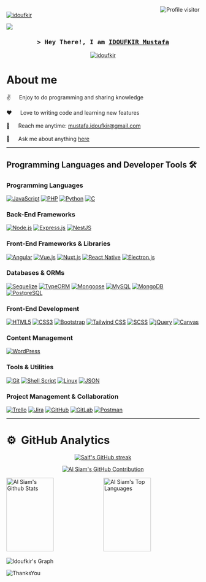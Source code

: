 <a href="https://komarev.com/ghpvc/?username=idoufkir">
  <img align="right" src="https://komarev.com/ghpvc/?username=idoufkir&label=Visitors&color=0e75b6&style=flat" alt="Profile visitor" />
</a>


[![idoufkir](https://wakatime.com/badge/user/0020ec22-10e4-4916-b7e6-f3add8ca5905.svg)](https://wakatime.com/0020ec22-10e4-4916-b7e6-f3add8ca5905)


<img align="center" src="https://user-images.githubusercontent.com/57219106/144024332-dd4c62f3-a45b-4716-92b3-4a4233ecef9e.gif"/>


<!-- Intro  --> 
<h3 align="center">
        <samp>&gt; Hey There!, I am
                <b><a target="_blank" href="#about-me">IDOUFKIR Mustafa</a></b>
        </samp>
</h3>


<p align="center">
 <a href="https://linkedin.com/in/idoufkir" target="_blank">
  <img src="https://img.shields.io/badge/LinkedIn-0077B5?style=for-the-badge&logo=linkedin&logoColor=white" alt="idoufkir"/>
 </a>
</p>

<!-- About Section -->
 # About me
 
<p>
 <!-- <img align="right" width="350" src="/assets/programmer.gif" alt="Coding gif" /> -->
  
 ✌️ &emsp; Enjoy to do programming and sharing knowledge <br/><br/>
 ❤️ &emsp; Love to writing code and learning new features<br/><br/>
 📧 &emsp; Reach me anytime: mustafa.idoufkir@gmail.com<br/><br/>
 💬 &emsp; Ask me about anything [here](https://github.com/idoufkir/idoufkir/issues)

</p>

<hr>

## Programming Languages and Developer Tools 🛠 


### Programming Languages
[![JavaScript](https://img.shields.io/badge/JavaScript-F7DF1E?style=for-the-badge&logo=javascript&logoColor=black)](https://developer.mozilla.org/en-US/docs/Web/JavaScript)
[![PHP](https://img.shields.io/badge/PHP-777BB4?style=for-the-badge&logo=php&logoColor=white)](https://www.php.net/)
[![Python](https://img.shields.io/badge/Python-3776AB?style=for-the-badge&logo=python&logoColor=white)](https://www.python.org/)
[![C](https://img.shields.io/badge/C-A8B9CC?style=for-the-badge&logo=c&logoColor=white)](https://devdocs.io/c/)

### Back-End Frameworks
[![Node.js](https://img.shields.io/badge/Node.js-339933?style=for-the-badge&logo=node.js&logoColor=white)](https://nodejs.org/)
[![Express.js](https://img.shields.io/badge/Express.js-000000?style=for-the-badge&logo=express&logoColor=white)](https://expressjs.com/)
[![NestJS](https://img.shields.io/badge/NestJS-E0234E?style=for-the-badge&logo=nestjs&logoColor=white)](https://nestjs.com/)

### Front-End Frameworks & Libraries
[![Angular](https://img.shields.io/badge/Angular-DD0031?style=for-the-badge&logo=angular&logoColor=white)](https://angular.io/)
[![Vue.js](https://img.shields.io/badge/Vue.js-4FC08D?style=for-the-badge&logo=vue.js&logoColor=white)](https://vuejs.org/)
[![Nuxt.js](https://img.shields.io/badge/Nuxt.js-00DC82?style=for-the-badge&logo=nuxt.js&logoColor=white)](https://nuxtjs.org/)
[![React Native](https://img.shields.io/badge/React_Native-61DAFB?style=for-the-badge&logo=react&logoColor=black)](https://reactnative.dev/)
[![Electron.js](https://img.shields.io/badge/Electron.js-47848F?style=for-the-badge&logo=electron&logoColor=white)](https://www.electronjs.org/)

### Databases & ORMs
[![Sequelize](https://img.shields.io/badge/Sequelize-52B0E7?style=for-the-badge&logo=sequelize&logoColor=white)](https://sequelize.org/)
[![TypeORM](https://img.shields.io/badge/TypeORM-FF6C37?style=for-the-badge&logo=typeorm&logoColor=white)](https://typeorm.io/)
[![Mongoose](https://img.shields.io/badge/Mongoose-880000?style=for-the-badge&logo=mongoose&logoColor=white)](https://mongoosejs.com/)
[![MySQL](https://img.shields.io/badge/MySQL-4479A1?style=for-the-badge&logo=mysql&logoColor=white)](https://www.mysql.com/)
[![MongoDB](https://img.shields.io/badge/MongoDB-4EA94B?style=for-the-badge&logo=mongodb&logoColor=white)](https://www.mongodb.com/)
[![PostgreSQL](https://img.shields.io/badge/PostgreSQL-336791?style=for-the-badge&logo=postgresql&logoColor=white)](https://www.postgresql.org/)

### Front-End Development
[![HTML5](https://img.shields.io/badge/HTML5-E34F26?style=for-the-badge&logo=html5&logoColor=white)](https://developer.mozilla.org/en-US/docs/Web/HTML)
[![CSS3](https://img.shields.io/badge/CSS3-1572B6?style=for-the-badge&logo=css3&logoColor=white)](https://developer.mozilla.org/en-US/docs/Web/CSS)
[![Bootstrap](https://img.shields.io/badge/Bootstrap-563D7C?style=for-the-badge&logo=bootstrap&logoColor=white)](https://getbootstrap.com/)
[![Tailwind CSS](https://img.shields.io/badge/Tailwind_CSS-06B6D4?style=for-the-badge&logo=tailwind-css&logoColor=white)](https://tailwindcss.com/)
[![SCSS](https://img.shields.io/badge/SCSS-CC6699?style=for-the-badge&logo=sass&logoColor=white)](https://sass-lang.com/)
[![jQuery](https://img.shields.io/badge/jQuery-0769AD?style=for-the-badge&logo=jquery&logoColor=white)](https://jquery.com/)
[![Canvas](https://img.shields.io/badge/Canvas-0D1117?style=for-the-badge&logo=html5&logoColor=white)](https://developer.mozilla.org/en-US/docs/Web/API/Canvas_API)

### Content Management
[![WordPress](https://img.shields.io/badge/WordPress-21759B?style=for-the-badge&logo=wordpress&logoColor=white)](https://wordpress.org/)

### Tools & Utilities
[![Git](https://img.shields.io/badge/Git-F05032?style=for-the-badge&logo=git&logoColor=white)](https://git-scm.com/)
[![Shell Script](https://img.shields.io/badge/Shell_Script-4EAA25?style=for-the-badge&logo=gnu-bash&logoColor=white)](https://www.gnu.org/software/bash/)
[![Linux](https://img.shields.io/badge/Linux-FCC624?style=for-the-badge&logo=linux&logoColor=black)](https://www.linux.org/)
[![JSON](https://img.shields.io/badge/JSON-000000?style=for-the-badge&logo=json&logoColor=white)](https://www.json.org/)

### Project Management & Collaboration
[![Trello](https://img.shields.io/badge/Trello-0052CC?style=for-the-badge&logo=trello&logoColor=white)](https://trello.com/)
[![Jira](https://img.shields.io/badge/Jira-0052CC?style=for-the-badge&logo=jira&logoColor=white)](https://www.atlassian.com/software/jira)
[![GitHub](https://img.shields.io/badge/GitHub-181717?style=for-the-badge&logo=github&logoColor=white)](https://github.com/)
[![GitLab](https://img.shields.io/badge/GitLab-330F63?style=for-the-badge&logo=gitlab&logoColor=white)](https://gitlab.com/)
[![Postman](https://img.shields.io/badge/Postman-FF6C37?style=for-the-badge&logo=postman&logoColor=white)](https://www.postman.com/)




<hr/>


# ⚙️ &nbsp;GitHub Analytics

<p align="center">
  <a href="https://github.com/idoufkir">
    <img src="https://github-readme-streak-stats.herokuapp.com/?user=idoufkir&theme=radical&border=7F3FBF&background=0D1117" alt="Saif's GitHub streak"/>
  </a>
</p>

<p align="center">
  <a href="https://github.com/idoufkir">
    <img src="https://github-profile-summary-cards.vercel.app/api/cards/profile-details?username=idoufkir&theme=radical" alt="Al Siam's GitHub Contribution"/>
  </a>
</p>

<a> 
    <a href="https://github.com/idoufkir"><img alt="Al Siam's Github Stats" src="https://denvercoder1-github-readme-stats.vercel.app/api?username=idoufkir&show_icons=true&count_private=true&theme=react&border_color=7F3FBF&bg_color=0D1117&title_color=F85D7F&icon_color=F8D866" height="192px" width="49.5%"/></a>
  <a href="https://github.com/idoufkir"><img alt="Al Siam's Top Languages" src="https://denvercoder1-github-readme-stats.vercel.app/api/top-langs/?username=idoufkir&langs_count=8&layout=compact&theme=react&border_color=7F3FBF&bg_color=0D1117&title_color=F85D7F&icon_color=F8D866" height="192px" width="49.5%"/></a>
  <br/>
</a>


![Idoufkir's Graph](https://github-readme-activity-graph.vercel.app/graph?username=idoufkir&custom_title=%20Idoufkir%20GitHub%20Activity%20Graph&bg_color=0D1117&color=7F3FBF&line=7F3FBF&point=7F3FBF&area_color=FFFFFF&title_color=FFFFFF&area=true)


![ThanksYou](https://img.shields.io/badge/🙏Thank_You_For_Spending_a_Moment_On_My_Profile,_Happy_Coding,_All_The_Very_Best-dodgerred.svg?style=for-the-badge)